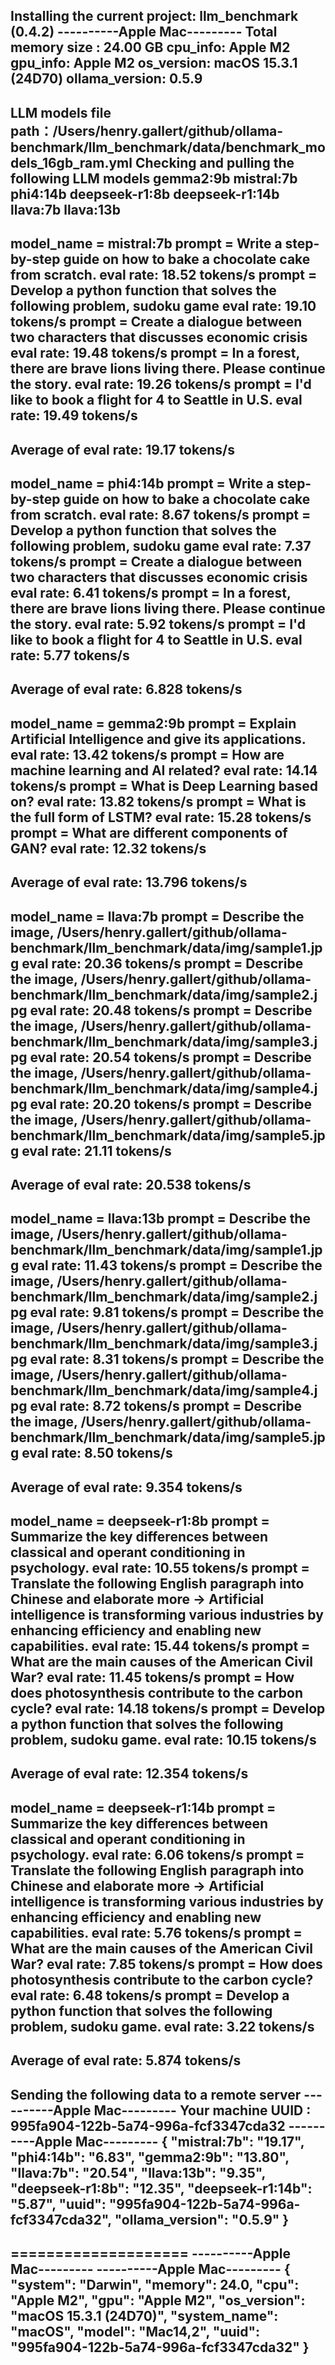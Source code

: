 Installing the current project: llm_benchmark (0.4.2)
----------Apple Mac---------
Total memory size : 24.00 GB
cpu_info: Apple M2
gpu_info: Apple M2
os_version: macOS 15.3.1 (24D70)
ollama_version: 0.5.9
----------
LLM models file path：/Users/henry.gallert/github/ollama-benchmark/llm_benchmark/data/benchmark_models_16gb_ram.yml
Checking and pulling the following LLM models
gemma2:9b
mistral:7b
phi4:14b
deepseek-r1:8b
deepseek-r1:14b
llava:7b
llava:13b
----------
model_name =    mistral:7b
prompt = Write a step-by-step guide on how to bake a chocolate cake from scratch.
eval rate:            18.52 tokens/s
prompt = Develop a python function that solves the following problem, sudoku game
eval rate:            19.10 tokens/s
prompt = Create a dialogue between two characters that discusses economic crisis
eval rate:            19.48 tokens/s
prompt = In a forest, there are brave lions living there. Please continue the story.
eval rate:            19.26 tokens/s
prompt = I'd like to book a flight for 4 to Seattle in U.S.
eval rate:            19.49 tokens/s
--------------------
Average of eval rate:  19.17  tokens/s
----------------------------------------
model_name =    phi4:14b
prompt = Write a step-by-step guide on how to bake a chocolate cake from scratch.
eval rate:            8.67 tokens/s
prompt = Develop a python function that solves the following problem, sudoku game
eval rate:            7.37 tokens/s
prompt = Create a dialogue between two characters that discusses economic crisis
eval rate:            6.41 tokens/s
prompt = In a forest, there are brave lions living there. Please continue the story.
eval rate:            5.92 tokens/s
prompt = I'd like to book a flight for 4 to Seattle in U.S.
eval rate:            5.77 tokens/s
--------------------
Average of eval rate:  6.828  tokens/s
----------------------------------------
model_name =    gemma2:9b
prompt = Explain Artificial Intelligence and give its applications.
eval rate:            13.42 tokens/s
prompt = How are machine learning and AI related?
eval rate:            14.14 tokens/s
prompt = What is Deep Learning based on?
eval rate:            13.82 tokens/s
prompt = What is the full form of LSTM?
eval rate:            15.28 tokens/s
prompt = What are different components of GAN?
eval rate:            12.32 tokens/s
--------------------
Average of eval rate:  13.796  tokens/s
----------------------------------------
model_name =    llava:7b
prompt = Describe the image, /Users/henry.gallert/github/ollama-benchmark/llm_benchmark/data/img/sample1.jpg
eval rate:            20.36 tokens/s
prompt = Describe the image, /Users/henry.gallert/github/ollama-benchmark/llm_benchmark/data/img/sample2.jpg
eval rate:            20.48 tokens/s
prompt = Describe the image, /Users/henry.gallert/github/ollama-benchmark/llm_benchmark/data/img/sample3.jpg
eval rate:            20.54 tokens/s
prompt = Describe the image, /Users/henry.gallert/github/ollama-benchmark/llm_benchmark/data/img/sample4.jpg
eval rate:            20.20 tokens/s
prompt = Describe the image, /Users/henry.gallert/github/ollama-benchmark/llm_benchmark/data/img/sample5.jpg
eval rate:            21.11 tokens/s
--------------------
Average of eval rate:  20.538  tokens/s
----------------------------------------
model_name =    llava:13b
prompt = Describe the image, /Users/henry.gallert/github/ollama-benchmark/llm_benchmark/data/img/sample1.jpg
eval rate:            11.43 tokens/s
prompt = Describe the image, /Users/henry.gallert/github/ollama-benchmark/llm_benchmark/data/img/sample2.jpg
eval rate:            9.81 tokens/s
prompt = Describe the image, /Users/henry.gallert/github/ollama-benchmark/llm_benchmark/data/img/sample3.jpg
eval rate:            8.31 tokens/s
prompt = Describe the image, /Users/henry.gallert/github/ollama-benchmark/llm_benchmark/data/img/sample4.jpg
eval rate:            8.72 tokens/s
prompt = Describe the image, /Users/henry.gallert/github/ollama-benchmark/llm_benchmark/data/img/sample5.jpg
eval rate:            8.50 tokens/s
--------------------
Average of eval rate:  9.354  tokens/s
----------------------------------------
model_name =    deepseek-r1:8b
prompt = Summarize the key differences between classical and operant conditioning in psychology.
eval rate:            10.55 tokens/s
prompt = Translate the following English paragraph into Chinese and elaborate more -> Artificial intelligence is transforming various industries by enhancing efficiency and enabling new capabilities.
eval rate:            15.44 tokens/s
prompt = What are the main causes of the American Civil War?
eval rate:            11.45 tokens/s
prompt = How does photosynthesis contribute to the carbon cycle?
eval rate:            14.18 tokens/s
prompt = Develop a python function that solves the following problem, sudoku game.
eval rate:            10.15 tokens/s
--------------------
Average of eval rate:  12.354  tokens/s
----------------------------------------
model_name =    deepseek-r1:14b
prompt = Summarize the key differences between classical and operant conditioning in psychology.
eval rate:            6.06 tokens/s
prompt = Translate the following English paragraph into Chinese and elaborate more -> Artificial intelligence is transforming various industries by enhancing efficiency and enabling new capabilities.
eval rate:            5.76 tokens/s
prompt = What are the main causes of the American Civil War?
eval rate:            7.85 tokens/s
prompt = How does photosynthesis contribute to the carbon cycle?
eval rate:            6.48 tokens/s
prompt = Develop a python function that solves the following problem, sudoku game.
eval rate:            3.22 tokens/s
--------------------
Average of eval rate:  5.874  tokens/s
----------------------------------------
Sending the following data to a remote server
----------Apple Mac---------
Your machine UUID : 995fa904-122b-5a74-996a-fcf3347cda32
----------Apple Mac---------
{
    "mistral:7b": "19.17",
    "phi4:14b": "6.83",
    "gemma2:9b": "13.80",
    "llava:7b": "20.54",
    "llava:13b": "9.35",
    "deepseek-r1:8b": "12.35",
    "deepseek-r1:14b": "5.87",
    "uuid": "995fa904-122b-5a74-996a-fcf3347cda32",
    "ollama_version": "0.5.9"
}
----------
====================
----------Apple Mac---------
----------Apple Mac---------
{
    "system": "Darwin",
    "memory": 24.0,
    "cpu": "Apple M2",
    "gpu": "Apple M2",
    "os_version": "macOS 15.3.1 (24D70)",
    "system_name": "macOS",
    "model": "Mac14,2",
    "uuid": "995fa904-122b-5a74-996a-fcf3347cda32"
}
----------
